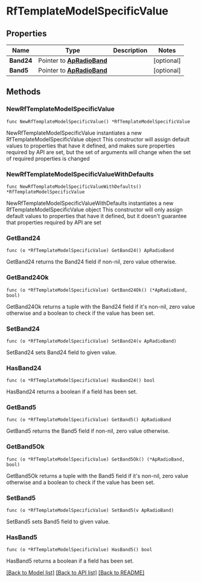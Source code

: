 # RfTemplateModelSpecificValue

## Properties

Name | Type | Description | Notes
------------ | ------------- | ------------- | -------------
**Band24** | Pointer to [**ApRadioBand**](ApRadioBand.md) |  | [optional] 
**Band5** | Pointer to [**ApRadioBand**](ApRadioBand.md) |  | [optional] 

## Methods

### NewRfTemplateModelSpecificValue

`func NewRfTemplateModelSpecificValue() *RfTemplateModelSpecificValue`

NewRfTemplateModelSpecificValue instantiates a new RfTemplateModelSpecificValue object
This constructor will assign default values to properties that have it defined,
and makes sure properties required by API are set, but the set of arguments
will change when the set of required properties is changed

### NewRfTemplateModelSpecificValueWithDefaults

`func NewRfTemplateModelSpecificValueWithDefaults() *RfTemplateModelSpecificValue`

NewRfTemplateModelSpecificValueWithDefaults instantiates a new RfTemplateModelSpecificValue object
This constructor will only assign default values to properties that have it defined,
but it doesn't guarantee that properties required by API are set

### GetBand24

`func (o *RfTemplateModelSpecificValue) GetBand24() ApRadioBand`

GetBand24 returns the Band24 field if non-nil, zero value otherwise.

### GetBand24Ok

`func (o *RfTemplateModelSpecificValue) GetBand24Ok() (*ApRadioBand, bool)`

GetBand24Ok returns a tuple with the Band24 field if it's non-nil, zero value otherwise
and a boolean to check if the value has been set.

### SetBand24

`func (o *RfTemplateModelSpecificValue) SetBand24(v ApRadioBand)`

SetBand24 sets Band24 field to given value.

### HasBand24

`func (o *RfTemplateModelSpecificValue) HasBand24() bool`

HasBand24 returns a boolean if a field has been set.

### GetBand5

`func (o *RfTemplateModelSpecificValue) GetBand5() ApRadioBand`

GetBand5 returns the Band5 field if non-nil, zero value otherwise.

### GetBand5Ok

`func (o *RfTemplateModelSpecificValue) GetBand5Ok() (*ApRadioBand, bool)`

GetBand5Ok returns a tuple with the Band5 field if it's non-nil, zero value otherwise
and a boolean to check if the value has been set.

### SetBand5

`func (o *RfTemplateModelSpecificValue) SetBand5(v ApRadioBand)`

SetBand5 sets Band5 field to given value.

### HasBand5

`func (o *RfTemplateModelSpecificValue) HasBand5() bool`

HasBand5 returns a boolean if a field has been set.


[[Back to Model list]](../README.md#documentation-for-models) [[Back to API list]](../README.md#documentation-for-api-endpoints) [[Back to README]](../README.md)


